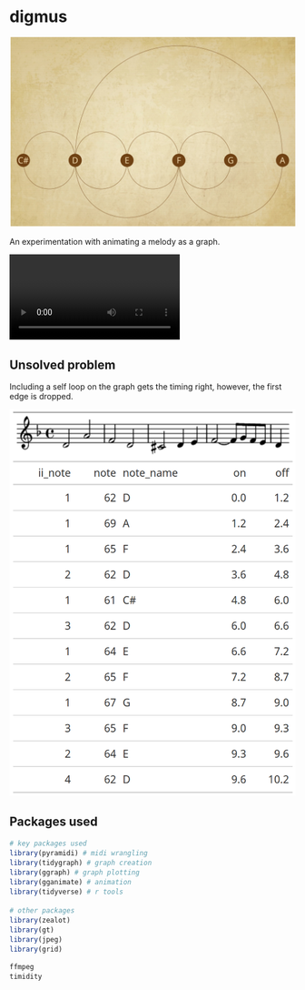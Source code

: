 # digmus

![](outputs/plots-tabs/melody_graph.jpg)


An experimentation with animating a melody as a graph. 

![](contrapunctus-i.mp4)

## Unsolved problem

Including a self loop on the graph gets the timing right, however, the first edge is dropped. 

![](outputs/plots-tabs/melody-table.png)

## Packages used

```r
# key packages used 
library(pyramidi) # midi wrangling
library(tidygraph) # graph creation
library(ggraph) # graph plotting
library(gganimate) # animation
library(tidyverse) # r tools

# other packages
library(zealot)
library(gt)
library(jpeg)
library(grid)

```

```bash
ffmpeg
timidity

```